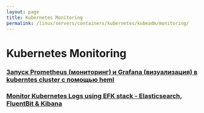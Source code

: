 ```yaml
---
layout: page
title: Kubernetes Monitoring
permalink: /linux/servers/containers/kubernetes/kubeadm/monitoring/
---
```


# Kubernetes Monitoring

### [Запуск Prometheus (мониторинг) и Grafana (визуализация) в kuberntes cluster с помощью heml](/linux/servers/containers/kubernetes/kubeadm/heml/prometheus-and-grafana/)

### [Monitor Kubernetes Logs using EFK stack - Elasticsearch, FluentBit & Kibana](/linux/servers/containers/kubernetes/kubeadm/monitoring/elastic/)
